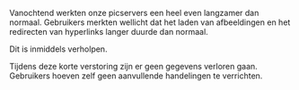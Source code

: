 Vanochtend werkten onze picservers een heel even langzamer dan normaal.
Gebruikers merkten wellicht dat het laden van afbeeldingen en het
redirecten van hyperlinks langer duurde dan normaal.

Dit is inmiddels verholpen.

Tijdens deze korte verstoring zijn er geen gegevens verloren gaan.
Gebruikers hoeven zelf geen aanvullende handelingen te verrichten. 
